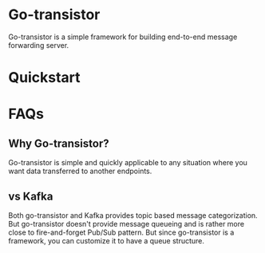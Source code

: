# Go-transistor
 Go-transistor is a simple framework for building end-to-end message forwarding server.

# Quickstart

# FAQs
## Why Go-transistor?
 Go-transistor is simple and quickly applicable to any situation where you want data transferred to another endpoints.

## vs Kafka
 Both go-transistor and Kafka provides topic based message categorization. But go-transistor doesn't provide message queueing and is rather more close to fire-and-forget Pub/Sub pattern.
 But since go-transistor is a framework, you can customize it to have a queue structure.